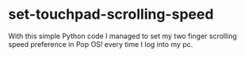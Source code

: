 # set-touchpad-scrolling-speed
With this simple Python code I managed to set my two finger scrolling speed preference in Pop OS! every time I log into my pc.
